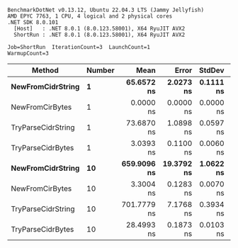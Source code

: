 ```

BenchmarkDotNet v0.13.12, Ubuntu 22.04.3 LTS (Jammy Jellyfish)
AMD EPYC 7763, 1 CPU, 4 logical and 2 physical cores
.NET SDK 8.0.101
  [Host]   : .NET 8.0.1 (8.0.123.58001), X64 RyuJIT AVX2
  ShortRun : .NET 8.0.1 (8.0.123.58001), X64 RyuJIT AVX2

Job=ShortRun  IterationCount=3  LaunchCount=1  
WarmupCount=3  

```
| Method             | Number | Mean        | Error      | StdDev    | Min         | Max         | Allocated |
|------------------- |------- |------------:|-----------:|----------:|------------:|------------:|----------:|
| **NewFromCidrString**  | **1**      |  **65.6572 ns** |  **2.0273 ns** | **0.1111 ns** |  **65.5899 ns** |  **65.7855 ns** |         **-** |
| NewFromCirBytes    | 1      |   0.0000 ns |  0.0000 ns | 0.0000 ns |   0.0000 ns |   0.0000 ns |         - |
| TryParseCidrString | 1      |  73.6870 ns |  1.0898 ns | 0.0597 ns |  73.6206 ns |  73.7365 ns |         - |
| TryParseCidrBytes  | 1      |   3.0393 ns |  0.1100 ns | 0.0060 ns |   3.0342 ns |   3.0460 ns |         - |
| **NewFromCidrString**  | **10**     | **659.9096 ns** | **19.3792 ns** | **1.0622 ns** | **659.0656 ns** | **661.1024 ns** |         **-** |
| NewFromCirBytes    | 10     |   3.3004 ns |  0.1283 ns | 0.0070 ns |   3.2940 ns |   3.3079 ns |         - |
| TryParseCidrString | 10     | 701.7779 ns |  7.1768 ns | 0.3934 ns | 701.4637 ns | 702.2191 ns |         - |
| TryParseCidrBytes  | 10     |  28.4993 ns |  0.1873 ns | 0.0103 ns |  28.4875 ns |  28.5056 ns |         - |
